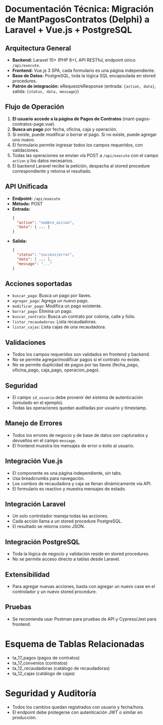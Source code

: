 # Documentación Técnica: Migración de MantPagosContratos (Delphi) a Laravel + Vue.js + PostgreSQL

## Arquitectura General
- **Backend:** Laravel 10+ (PHP 8+), API RESTful, endpoint único `/api/execute`.
- **Frontend:** Vue.js 3 SPA, cada formulario es una página independiente.
- **Base de Datos:** PostgreSQL, toda la lógica SQL encapsulada en stored procedures.
- **Patrón de integración:** eRequest/eResponse (entrada: `{action, data}`, salida: `{status, data, message}`)

## Flujo de Operación
1. **El usuario accede a la página de Pagos de Contratos** (mant-pagos-contratos-page.vue).
2. **Busca un pago** por fecha, oficina, caja y operación.
3. Si existe, puede modificar o borrar el pago. Si no existe, puede agregar uno nuevo.
4. El formulario permite ingresar todos los campos requeridos, con validaciones.
5. Todas las operaciones se envían vía POST a `/api/execute` con el campo `action` y los datos necesarios.
6. El backend Laravel recibe la petición, despacha al stored procedure correspondiente y retorna el resultado.

## API Unificada
- **Endpoint:** `/api/execute`
- **Método:** POST
- **Entrada:**
  ```json
  {
    "action": "nombre_accion",
    "data": { ... }
  }
  ```
- **Salida:**
  ```json
  {
    "status": "success|error",
    "data": [ ... ],
    "message": "..."
  }
  ```

## Acciones soportadas
- `buscar_pago`: Busca un pago por llaves.
- `agregar_pago`: Agrega un nuevo pago.
- `modificar_pago`: Modifica un pago existente.
- `borrar_pago`: Elimina un pago.
- `buscar_contrato`: Busca un contrato por colonia, calle y folio.
- `listar_recaudadoras`: Lista recaudadoras.
- `listar_cajas`: Lista cajas de una recaudadora.

## Validaciones
- Todos los campos requeridos son validados en frontend y backend.
- No se permite agregar/modificar pagos si el contrato no existe.
- No se permite duplicidad de pagos por las llaves (fecha_pago, oficina_pago, caja_pago, operacion_pago).

## Seguridad
- El campo `id_usuario` debe provenir del sistema de autenticación (simulado en el ejemplo).
- Todas las operaciones quedan auditadas por usuario y timestamp.

## Manejo de Errores
- Todos los errores de negocio y de base de datos son capturados y devueltos en el campo `message`.
- El frontend muestra los mensajes de error o éxito al usuario.

## Integración Vue.js
- El componente es una página independiente, sin tabs.
- Usa breadcrumbs para navegación.
- Los combos de recaudadora y caja se llenan dinámicamente vía API.
- El formulario es reactivo y muestra mensajes de estado.

## Integración Laravel
- Un solo controlador maneja todas las acciones.
- Cada acción llama a un stored procedure PostgreSQL.
- El resultado se retorna como JSON.

## Integración PostgreSQL
- Toda la lógica de negocio y validación reside en stored procedures.
- No se permite acceso directo a tablas desde Laravel.

## Extensibilidad
- Para agregar nuevas acciones, basta con agregar un nuevo case en el controlador y un nuevo stored procedure.

## Pruebas
- Se recomienda usar Postman para pruebas de API y Cypress/Jest para frontend.

# Esquema de Tablas Relacionadas
- ta_17_pagos (pagos de contratos)
- ta_17_convenios (contratos)
- ta_12_recaudadoras (catálogo de recaudadoras)
- ta_12_cajas (catálogo de cajas)

# Seguridad y Auditoría
- Todos los cambios quedan registrados con usuario y fecha/hora.
- El endpoint debe protegerse con autenticación JWT o similar en producción.
